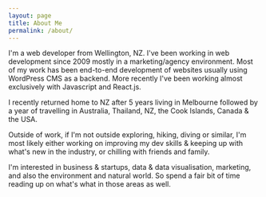 ```yaml
---
layout: page
title: About Me
permalink: /about/
---
```


I'm a web developer from Wellington, NZ. I've been working in web development since 2009 mostly in a marketing/agency environment. Most of my work has been end-to-end development of websites usually using WordPress CMS as a backend. More recently I've been working almost exclusively with Javascript and React.js.

I recently returned home to NZ after 5 years living in Melbourne followed by a year of travelling in Australia, Thailand, NZ, the Cook Islands, Canada & the USA. 

Outside of work, if I'm not outside exploring, hiking, diving or similar, I'm most likely either working on improving my dev skills & keeping up with what's new in the industry, or chilling with friends and family.

I'm interested in business & startups, data & data visualisation, marketing, and also the environment and natural world. So spend a fair bit of time reading up on what's what in those areas as well.

<!-- Links -->
[null]: #
